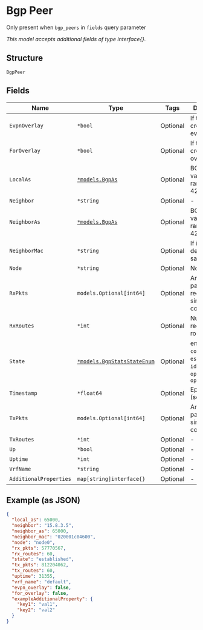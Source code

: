 
# Bgp Peer

Only present when `bgp_peers` in `fields` query parameter

*This model accepts additional fields of type interface{}.*

## Structure

`BgpPeer`

## Fields

| Name | Type | Tags | Description |
|  --- | --- | --- | --- |
| `EvpnOverlay` | `*bool` | Optional | If this is created for evpn overlay |
| `ForOverlay` | `*bool` | Optional | If this is created for overlay |
| `LocalAs` | [`*models.BgpAs`](../../doc/models/containers/bgp-as.md) | Optional | BGP AS, value in range 1-4294967295 |
| `Neighbor` | `*string` | Optional | - |
| `NeighborAs` | [`*models.BgpAs`](../../doc/models/containers/bgp-as.md) | Optional | BGP AS, value in range 1-4294967295 |
| `NeighborMac` | `*string` | Optional | If it's another device in the same org |
| `Node` | `*string` | Optional | Node0/node1 |
| `RxPkts` | `models.Optional[int64]` | Optional | Amount of packets received since connection |
| `RxRoutes` | `*int` | Optional | Number of received routes |
| `State` | [`*models.BgpStatsStateEnum`](../../doc/models/bgp-stats-state-enum.md) | Optional | enum: `active`, `connect`, `established`, `idle`, `open_config`, `open_sent` |
| `Timestamp` | `*float64` | Optional | Epoch (seconds) |
| `TxPkts` | `models.Optional[int64]` | Optional | Amount of packets sent since connection |
| `TxRoutes` | `*int` | Optional | - |
| `Up` | `*bool` | Optional | - |
| `Uptime` | `*int` | Optional | - |
| `VrfName` | `*string` | Optional | - |
| `AdditionalProperties` | `map[string]interface{}` | Optional | - |

## Example (as JSON)

```json
{
  "local_as": 65000,
  "neighbor": "15.8.3.5",
  "neighbor_as": 65000,
  "neighbor_mac": "020001c04600",
  "node": "node0",
  "rx_pkts": 57770567,
  "rx_routes": 60,
  "state": "established",
  "tx_pkts": 812204062,
  "tx_routes": 60,
  "uptime": 31355,
  "vrf_name": "default",
  "evpn_overlay": false,
  "for_overlay": false,
  "exampleAdditionalProperty": {
    "key1": "val1",
    "key2": "val2"
  }
}
```

